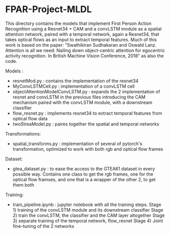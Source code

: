 # FPAR-Project-MLDL

This directory contains the models that implement First Person Action Recognition using a Resnet34 + CAM and a convLSTM module as a spatial attention network, paired with  a temporal network, again a Resnet34, that takes optical flows as an input to
extract temporal features.
Much of this work is based on the paper: "Swathikiran Sudhakaran and Oswald Lanz. Attention is all we need: Nailing down object-centric attention for egocentric activity recognition. In British Machine Vision Conference, 2018" as also the code.

Models :
- resnetMod.py : contains the implementation of the resnet34
- MyConvLSTMCell.py : implementation of a convLSTM cell
-	objectAttentionModelConvLSTM.py : expands the 2 implementation of resnet and convLSTM in the previous files 
                                    introducing the CAM mechanism paired with the convLSTM module, with a downstream classifier
- flow_resnet.py : implements resnet34 to extract temporal features from optical flow data 
- twoStreaModel.py : paires together the spatial and temporal networks

Transformations:
- spatial_transforms.py : implementation of several of pytorch's transformation, optimized to work with both rgb and
                          optical flow frames

Dataset:
- gtea_dataset.py : to ease the access to the GTEA61 dataset in every possible way. Contains one class to get the rgb frames,
                    one for the optical flow framses, and one that is a wrapper of the other 2, to get them both

Training:
- train_pipeline.ipynb : jupyter notebook with all the training steps.
                         Stage 1) training of the convLSTM module and its downstream classifier
                         Stage 2) train the convLSTM, the classifier and the CAM layer altogether
                         Stage 3) separate training of the temporal network, flow_resnet
                         Stage 4) Joint fine-tuning of the 2 networks
                          
